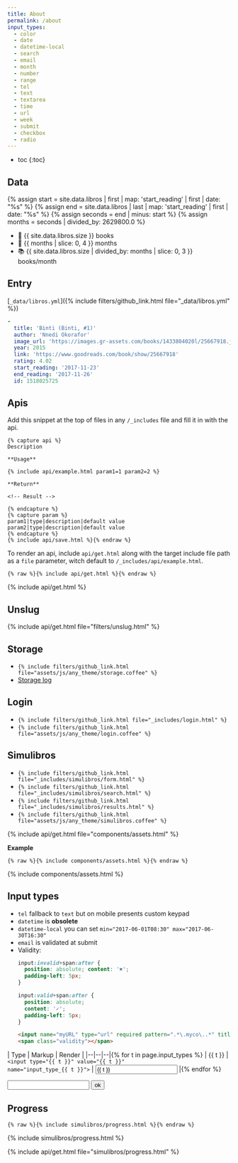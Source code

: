 ```yaml
---
title: About
permalink: /about
input_types:
  - color
  - date
  - datetime-local
  - search
  - email
  - month
  - number
  - range
  - tel
  - text
  - textarea
  - time
  - url
  - week
  - submit
  - checkbox
  - radio
---
```


* toc
{:toc}

## Data

{% assign start = site.data.libros | first | map: 'start_reading' | first | date: "%s" %}
{% assign end = site.data.libros | last | map: 'start_reading' | first | date: "%s" %}
{% assign seconds = end | minus: start %}
{% assign months = seconds | divided_by: 2629800.0 %}
- 📖 {{ site.data.libros.size }} books
- 📆 {{ months | slice: 0, 4 }} months
- 📚 {{ site.data.libros.size | divided_by: months | slice: 0, 3 }} books/month

## Entry

[`_data/libros.yml`]({% include filters/github_link.html file="_data/libros.yml" %})

```yml
-
  title: 'Binti (Binti, #1)'
  author: 'Nnedi Okorafor'
  image_url: 'https://images.gr-assets.com/books/1433804020l/25667918.jpg'
  year: 2015
  link: 'https://www.goodreads.com/book/show/25667918'
  rating: 4.02
  start_reading: '2017-11-23'
  end_reading: '2017-11-26'
  id: 1518025725
```

## Apis

Add this snippet at the top of files in any `/_includes` file and fill it in with the api.

```md{% raw %}
{% capture api %}
Description

**Usage**

{% include api/example.html param1=1 param2=2 %}

**Return**

<!-- Result -->

{% endcapture %}
{% capture param %}
param1|type|description|default value
param2|type|description|default value
{% endcapture %}
{% include api/save.html %}{% endraw %}
```

To render an api, include `api/get.html` along with the target include file path as a `file` parameter, witch default to `/_includes/api/example.html`.

```liquid
{% raw %}{% include api/get.html %}{% endraw %}
```

{% include api/get.html %}

## Unslug

{% include api/get.html file="filters/unslug.html" %}

## Storage

- `{% include filters/github_link.html file="assets/js/any_theme/storage.coffee" %}`
- <a href="#" id="storage_log">Storage log</a>

## Login

- `{% include filters/github_link.html file="_includes/login.html" %}`
- `{% include filters/github_link.html file="assets/js/any_theme/login.coffee" %}`

## Simulibros

- `{% include filters/github_link.html file="_includes/simulibros/form.html" %}`
- `{% include filters/github_link.html file="_includes/simulibros/search.html" %}`
- `{% include filters/github_link.html file="_includes/simulibros/results.html" %}`
- `{% include filters/github_link.html file="assets/js/any_theme/simulibros.coffee" %}`

{% include api/get.html file="components/assets.html" %}

**Example**

```liquid
{% raw %}{% include components/assets.html %}{% endraw %}
```

{% include components/assets.html %}

## Input types

- `tel` fallback to `text` but on mobile presents custom keypad
- `datetime` is **obsolete**
- `datetime-local` you can set `min="2017-06-01T08:30" max="2017-06-30T16:30"`
- `email` is validated at submit
- Validity:
  ```css
  input:invalid+span:after {
    position: absolute; content: '✖';
    padding-left: 5px;
  }

  input:valid+span:after {
    position: absolute;
    content: '✓';
    padding-left: 5px;
  }
  ```
  ```html
  <input name="myURL" type="url" required pattern=".*\.myco\..*" title="The URL must be in a Myco domain">
  <span class="validity"></span>
  ```

| Type | Markup | Render |
|--|--|--|{% for t in page.input_types %}
| {{ t }} | <code>&lt;input type=&quot;{{ t }}&quot; value=&quot;{{ t }}&quot; name=&quot;input_type_{{ t }}&quot;&gt;</code> | <input type="{{ t }}" value="{{ t }}" name="input_type_{{ t }}"> |{% endfor %}

<form>
  <input type="url">
  <input type="submit" value="ok">
</form>

## Progress

```liquid
{% raw %}{% include simulibros/progress.html %}{% endraw %}
```

{% include simulibros/progress.html %}

{% include api/get.html file="simulibros/progress.html" %}
